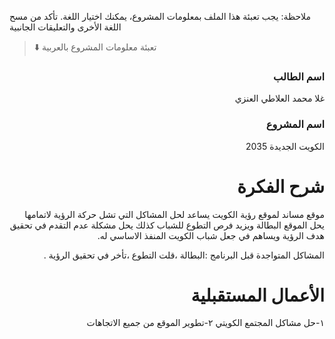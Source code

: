 
ملاحظة: يجب تعبئة هذا الملف بمعلومات المشروع، يمكنك اختيار اللغة. تأكد من مسح اللغة الأخرى والتعليقات الجانبية 
> ⬇️ تعبئة معلومات المشروع بالعربية  

<div dir="rtl">
  
### اسم الطالب

 غلا محمد العلاطي العنزي

### اسم المشروع

الكويت الجديدة  2035


# شرح الفكرة


موقع مساند لموقع رؤية الكويت يساعد لحل المشاكل التي تشل حركة الرؤية لاتمامها
يحل الموقع البطالة ويزيد فرص التطوع للشباب كذلك يحل مشكلة عدم التقدم في تحقيق هدف الرؤية ويساهم في جعل شباب الكويت المنفذ الاساسي له.

المشاكل المتواجدة قبل البرنامج :البطالة ،قلت التطوع ،تأخر في تحقيق الرؤية .

# الأعمال المستقبلية

١-حل مشاكل المجتمع الكويتي
٢-تطوير الموقع من جميع الاتجاهات


</div>



